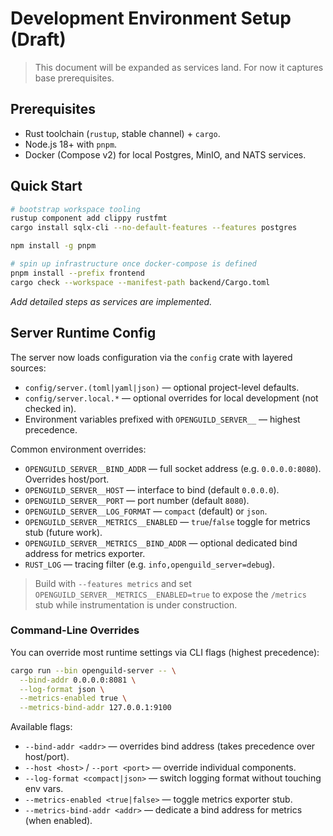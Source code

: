 # Development Environment Setup (Draft)

> This document will be expanded as services land. For now it captures base prerequisites.

## Prerequisites

- Rust toolchain (`rustup`, stable channel) + `cargo`.
- Node.js 18+ with `pnpm`.
- Docker (Compose v2) for local Postgres, MinIO, and NATS services.

## Quick Start

```bash
# bootstrap workspace tooling
rustup component add clippy rustfmt
cargo install sqlx-cli --no-default-features --features postgres

npm install -g pnpm

# spin up infrastructure once docker-compose is defined
pnpm install --prefix frontend
cargo check --workspace --manifest-path backend/Cargo.toml
```

_Add detailed steps as services are implemented._

## Server Runtime Config

The server now loads configuration via the `config` crate with layered sources:

- `config/server.(toml|yaml|json)` — optional project-level defaults.
- `config/server.local.*` — optional overrides for local development (not checked in).
- Environment variables prefixed with `OPENGUILD_SERVER__` — highest precedence.

Common environment overrides:

- `OPENGUILD_SERVER__BIND_ADDR` — full socket address (e.g. `0.0.0.0:8080`). Overrides host/port.
- `OPENGUILD_SERVER__HOST` — interface to bind (default `0.0.0.0`).
- `OPENGUILD_SERVER__PORT` — port number (default `8080`).
- `OPENGUILD_SERVER__LOG_FORMAT` — `compact` (default) or `json`.
- `OPENGUILD_SERVER__METRICS__ENABLED` — `true`/`false` toggle for metrics stub (future work).
- `OPENGUILD_SERVER__METRICS__BIND_ADDR` — optional dedicated bind address for metrics exporter.
- `RUST_LOG` — tracing filter (e.g. `info,openguild_server=debug`).

> Build with `--features metrics` and set `OPENGUILD_SERVER__METRICS__ENABLED=true` to expose the `/metrics` stub while instrumentation is under construction.

### Command-Line Overrides

You can override most runtime settings via CLI flags (highest precedence):

```bash
cargo run --bin openguild-server -- \
  --bind-addr 0.0.0.0:8081 \
  --log-format json \
  --metrics-enabled true \
  --metrics-bind-addr 127.0.0.1:9100
```

Available flags:

- `--bind-addr <addr>` — overrides bind address (takes precedence over host/port).
- `--host <host>` / `--port <port>` — override individual components.
- `--log-format <compact|json>` — switch logging format without touching env vars.
- `--metrics-enabled <true|false>` — toggle metrics exporter stub.
- `--metrics-bind-addr <addr>` — dedicate a bind address for metrics (when enabled).
